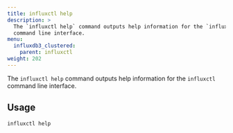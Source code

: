 ```yaml
---
title: influxctl help
description: >
  The `influxctl help` command outputs help information for the `influxctl`
  command line interface.
menu:
  influxdb3_clustered:
    parent: influxctl
weight: 202
---
```


The `influxctl help` command outputs help information for the `influxctl`
command line interface.

## Usage

```sh
influxctl help
```
